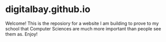 # digitalbay.github.io

Welcome!
This is the reposiory for a website I am building to prove to my school that Computer Sciences are much more important than people see them as.
Enjoy!